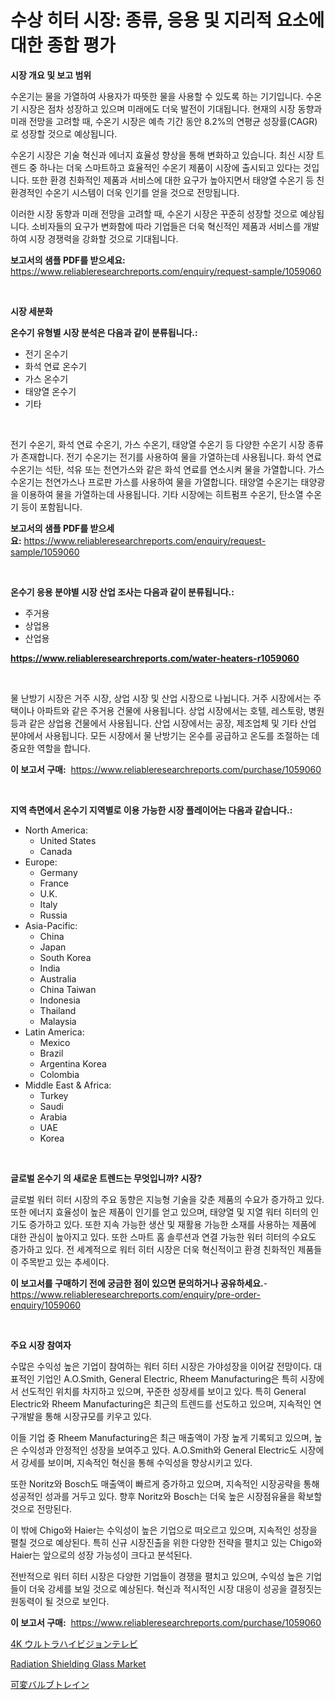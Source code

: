 <p><h1>수상 히터 시장: 종류, 응용 및 지리적 요소에 대한 종합 평가</h1></p><p><strong>시장 개요 및 보고 범위</strong></p>
<p><p>수온기는 물을 가열하여 사용자가 따뜻한 물을 사용할 수 있도록 하는 기기입니다. 수온기 시장은 점차 성장하고 있으며 미래에도 더욱 발전이 기대됩니다. 현재의 시장 동향과 미래 전망을 고려할 때, 수온기 시장은 예측 기간 동안 8.2%의 연평균 성장률(CAGR)로 성장할 것으로 예상됩니다. </p><p>수온기 시장은 기술 혁신과 에너지 효율성 향상을 통해 변화하고 있습니다. 최신 시장 트렌드 중 하나는 더욱 스마트하고 효율적인 수온기 제품이 시장에 출시되고 있다는 것입니다. 또한 환경 친화적인 제품과 서비스에 대한 요구가 높아지면서 태양열 수온기 등 친환경적인 수온기 시스템이 더욱 인기를 얻을 것으로 전망됩니다.</p><p>이러한 시장 동향과 미래 전망을 고려할 때, 수온기 시장은 꾸준히 성장할 것으로 예상됩니다. 소비자들의 요구가 변화함에 따라 기업들은 더욱 혁신적인 제품과 서비스를 개발하여 시장 경쟁력을 강화할 것으로 기대됩니다.</p></p>
<p><strong>보고서의 샘플 PDF를 받으세요:</strong> <a href="https://www.reliableresearchreports.com/enquiry/request-sample/1059060">https://www.reliableresearchreports.com/enquiry/request-sample/1059060</a></p>
<p>&nbsp;</p>
<p><strong>시장 세분화</strong></p>
<p><strong>온수기 유형별 시장 분석은 다음과 같이 분류됩니다.:</strong></p>
<p><ul><li>전기 온수기</li><li>화석 연료 온수기</li><li>가스 온수기</li><li>태양열 온수기</li><li>기타</li></ul></p>
<p>&nbsp;</p>
<p><p>전기 수온기, 화석 연료 수온기, 가스 수온기, 태양열 수온기 등 다양한 수온기 시장 종류가 존재합니다. 전기 수온기는 전기를 사용하여 물을 가열하는데 사용됩니다. 화석 연료 수온기는 석탄, 석유 또는 천연가스와 같은 화석 연료를 연소시켜 물을 가열합니다. 가스 수온기는 천연가스나 프로판 가스를 사용하여 물을 가열합니다. 태양열 수온기는 태양광을 이용하여 물을 가열하는데 사용됩니다. 기타 시장에는 히트펌프 수온기, 탄소열 수온기 등이 포함됩니다.</p></p>
<p><strong>보고서의 샘플 PDF를 받으세요:</strong>&nbsp;<a href="https://www.reliableresearchreports.com/enquiry/request-sample/1059060">https://www.reliableresearchreports.com/enquiry/request-sample/1059060</a></p>
<p>&nbsp;</p>
<p><strong> 온수기 응용 분야별 시장 산업 조사는 다음과 같이 분류됩니다.:</strong></p>
<p><ul><li>주거용</li><li>상업용</li><li>산업용</li></ul></p>
<p><strong><a href="https://www.reliableresearchreports.com/water-heaters-r1059060">https://www.reliableresearchreports.com/water-heaters-r1059060</a></strong></p>
<p>&nbsp;</p>
<p><p>물 난방기 시장은 거주 시장, 상업 시장 및 산업 시장으로 나뉩니다. 거주 시장에서는 주택이나 아파트와 같은 주거용 건물에 사용됩니다. 상업 시장에서는 호텔, 레스토랑, 병원 등과 같은 상업용 건물에서 사용됩니다. 산업 시장에서는 공장, 제조업체 및 기타 산업 분야에서 사용됩니다. 모든 시장에서 물 난방기는 온수를 공급하고 온도를 조절하는 데 중요한 역할을 합니다.</p></p>
<p><strong>이 보고서 구매:</strong>&nbsp; <a href="https://www.reliableresearchreports.com/purchase/1059060">https://www.reliableresearchreports.com/purchase/1059060</a></p>
<p>&nbsp;</p>
<p><strong>지역 측면에서 온수기 지역별로 이용 가능한 시장 플레이어는 다음과 같습니다.:</strong></p>
<p><ul>
    <li>
        North America:
        <ul>
            <li>United States</li>
            <li>Canada</li>
        </ul>
    </li>
    <li>
        Europe:
        <ul>
            <li>Germany</li>
            <li>France</li>
            <li>U.K.</li>
            <li>Italy</li>
            <li>Russia</li>
        </ul>
    </li>
    <li>
        Asia-Pacific:
        <ul>
            <li>China</li>
            <li>Japan</li>
            <li>South Korea</li>
            <li>India</li>
            <li>Australia</li>
            <li>China Taiwan</li>
            <li>Indonesia</li>
            <li>Thailand</li>
            <li>Malaysia</li>
        </ul>
    </li>
    <li>
        Latin America:
        <ul>
            <li>Mexico</li>
            <li>Brazil</li>
            <li>Argentina Korea</li>
            <li>Colombia</li>
        </ul>
    </li>
    <li>
        Middle East & Africa:
        <ul>
            <li>Turkey</li>
            <li>Saudi</li>
            <li>Arabia</li>
            <li>UAE</li>
            <li>Korea</li>
        </ul>
    </li>
    </ul></p>
<p>&nbsp;</p>
<p><strong>글로벌 온수기 의 새로운 트렌드는 무엇입니까? 시장?</strong></p>
<p><p>글로벌 워터 히터 시장의 주요 동향은 지능형 기술을 갖춘 제품의 수요가 증가하고 있다. 또한 에너지 효율성이 높은 제품이 인기를 얻고 있으며, 태양열 및 지열 워터 히터의 인기도 증가하고 있다. 또한 지속 가능한 생산 및 재활용 가능한 소재를 사용하는 제품에 대한 관심이 높아지고 있다. 또한 스마트 홈 솔루션과 연결 가능한 워터 히터의 수요도 증가하고 있다. 전 세계적으로 워터 히터 시장은 더욱 혁신적이고 환경 친화적인 제품들이 주목받고 있는 추세이다.</p></p>
<p><strong>이 보고서를 구매하기 전에 궁금한 점이 있으면 문의하거나 공유하세요.</strong>- <a href="https://www.reliableresearchreports.com/enquiry/pre-order-enquiry/1059060">https://www.reliableresearchreports.com/enquiry/pre-order-enquiry/1059060</a></p>
<p>&nbsp;</p>
<p><strong>주요 시장 참여자</strong></p>
<p><p>수많은 수익성 높은 기업이 참여하는 워터 히터 시장은 가야성장을 이어갈 전망이다. 대표적인 기업인 A.O.Smith, General Electric, Rheem Manufacturing은 특히 시장에서 선도적인 위치를 차지하고 있으며, 꾸준한 성장세를 보이고 있다. 특히 General Electric와 Rheem Manufacturing은 최근의 트렌드를 선도하고 있으며, 지속적인 연구개발을 통해 시장규모를 키우고 있다.</p><p>이들 기업 중 Rheem Manufacturing은 최근 매출액이 가장 높게 기록되고 있으며, 높은 수익성과 안정적인 성장을 보여주고 있다. A.O.Smith와 General Electric도 시장에서 강세를 보이며, 지속적인 혁신을 통해 수익성을 향상시키고 있다.</p><p>또한 Noritz와 Bosch도 매출액이 빠르게 증가하고 있으며, 지속적인 시장공략을 통해 성공적인 성과를 거두고 있다. 향후 Noritz와 Bosch는 더욱 높은 시장점유율을 확보할 것으로 전망된다.</p><p>이 밖에 Chigo와 Haier는 수익성이 높은 기업으로 떠오르고 있으며, 지속적인 성장을 펼칠 것으로 예상된다. 특히 신규 시장진출을 위한 다양한 전략을 펼치고 있는 Chigo와 Haier는 앞으로의 성장 가능성이 크다고 분석된다.</p><p>전반적으로 워터 히터 시장은 다양한 기업들이 경쟁을 펼치고 있으며, 수익성 높은 기업들이 더욱 강세를 보일 것으로 예상된다. 혁신과 적시적인 시장 대응이 성공을 결정짓는 원동력이 될 것으로 보인다.</p></p>
<p><strong>이 보고서 구매:</strong>&nbsp;&nbsp;<a href="https://www.reliableresearchreports.com/purchase/1059060">https://www.reliableresearchreports.com/purchase/1059060</a></p>
<p><p><a href="https://github.com/SarahFahey88/Market-Research-Report-List-1/blob/main/330113619495.md">4K ウルトラハイビジョンテレビ</a></p><p><a href="https://pretty-mail-caf.notion.site/Radiation-Shielding-Glass-Market-Share-Market-New-Trends-Analysis-Report-By-Type-By-Application--dd32ecbfc33042048853467f4f23dc33">Radiation Shielding Glass Market</a></p><p><a href="https://medium.com/@antonehyatt1/%E3%83%90%E3%83%AA%E3%82%A2%E3%83%96%E3%83%AB%E3%83%90%E3%83%AB%E3%83%96%E3%83%88%E3%83%AC%E3%82%A4%E3%83%B3%E5%B8%82%E5%A0%B4-%E7%AB%B6%E4%BA%89%E5%88%86%E6%9E%90-%E5%B8%82%E5%A0%B4%E5%8B%95%E5%90%91%E3%81%8A%E3%82%88%E3%81%B32031%E5%B9%B4%E3%81%BE%E3%81%A7%E3%81%AE%E4%BA%88%E6%B8%AC-d7d635100fbb">可変バルブトレイン</a></p></p>